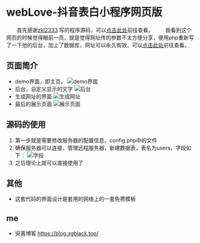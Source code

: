 # webLove-抖音表白小程序网页版
&emsp;&emsp;首先感谢[zkl2333](https://www.zkl2333.com/ "zkl2333") 写的程序源码，可以[点击此处](https://www.zkl2333.com/1983.html/ "点击此处")前往查看。
&emsp;&emsp;我看到这个网页的时候觉得眼前一亮，就是觉得网址传的参数不太方便分享，便用php重新写了一下他的后台，加上了数据库，网址可以永久有效，可以[点击此处](https://blog.xgblack.top/weblove-php/ "点击此处")前往查看。
 
## 页面简介
- demo界面，即主页。
![demo界面](https://img.xgblack.top/blog/181106/jiLd0E11Ab.png)
- 后台，自定义显示的文字
![后台](https://img.xgblack.top/blog/181106/0HHFklbe9I.png)
- 生成网址的界面
![生成网址](https://img.xgblack.top/blog/181106/I2m4a7Gkba.png)
- 最后的展示页面
![展示页面](https://img.xgblack.top/blog/181106/GHc50Fh56D.png)
## 源码的使用
1. 第一步就是需要修改服务器的配置信息，config.php中的文件
2. 确保服务器可以连接，管理远程服务器，新建数据表，表名为users，字段如下：
![字段](https://img.xgblack.top/blog/181106/5L2Ah1Fck8.png?imageslim)
3. 之后理论上就可以直接使用了

## 其他
- 这套代码的界面设计是套用的网络上的一套免费模板

## me
- 臾离博客 https://blog.xgblack.top/
